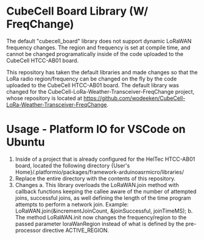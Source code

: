 # CubeCell Board Library (W/ FreqChange)
The default "cubecell_board" library does not support dynamic LoRaWAN frequency changes. The region and frequency is set at compile time, and cannot be changed programatically inside of the code uploaded to the CubeCell HTCC-AB01 board.

This repository has taken the default libraries and made changes so that the LoRa radio region/frequency can be changed on the fly by the code uploaded to the CubeCell HTCC-AB01 board. The default library was changed for the CubeCell-LoRa-Weather-Transceiver-FreqChange project, whose repository is located at https://github.com/wodeeken/CubeCell-LoRa-Weather-Transceiver-FreqChange.

# Usage - Platform IO for VSCode on Ubuntu
1. Inside of a project that is already configured for the HelTec HTCC-AB01 board, located the following directory {User's Home}/.platformio/packages/framework-arduinoasrmicro/libraries/
2. Replace the entire directory with the contents of this repository.
3. Changes
    a. 	This library overloads the LoRaWAN.join method with callback functions keeping the callee aware of the number of attempted joins, successful joins, as well defining the length of the time program attempts to perform a network join. Example: LoRaWAN.join(&incrementJoinCount, &joinSuccessful, joinTimeMS);
    b. The method LoRaWAN.init now changes the frequency/region to the passed parameter loraWanRegion instead of what is defined by the pre-processor directive ACTIVE_REGION.

